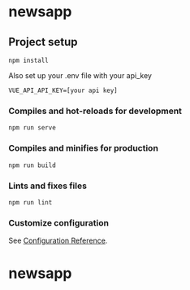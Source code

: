 # newsapp

## Project setup
```
npm install
```

Also set up your .env file with your api_key

```
VUE_API_API_KEY=[your api key]
```

### Compiles and hot-reloads for development
```
npm run serve
```

### Compiles and minifies for production
```
npm run build
```

### Lints and fixes files
```
npm run lint
```

### Customize configuration
See [Configuration Reference](https://cli.vuejs.org/config/).
# newsapp
